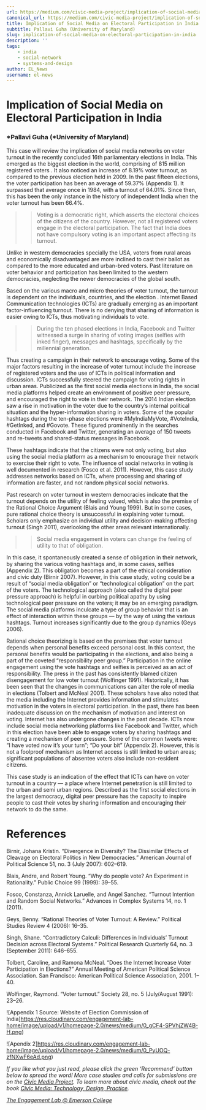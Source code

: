 ```yaml
---
url: https://medium.com/civic-media-project/implication-of-social-media-on-electoral-participation-in-india-d00ef196d0aa
canonical_url: https://medium.com/civic-media-project/implication-of-social-media-on-electoral-participation-in-india-d00ef196d0aa
title: Implication of Social Media on Electoral Participation in India
subtitle: Pallavi Guha (University of Maryland)
slug: implication-of-social-media-on-electoral-participation-in-india
description: ''
tags:
    - india
    - social-network
    - systems-and-design
author: EL_News
username: el-news
---
```


# Implication of Social Media on Electoral Participation in India

### *Pallavi Guha (*University of Maryland)

This case will review the implication of social media networks on voter turnout in the recently concluded 16th parliamentary elections in India. This emerged as the biggest election in the world, comprising of 815 million registered voters . It also noticed an increase of 8.19% voter turnout, as compared to the previous election held in 2009. In the past fifteen elections, the voter participation has been an average of 59.37% (Appendix 1). It surpassed that average once in 1984, with a turnout of 64.01%. Since then, this has been the only instance in the history of independent India when the voter turnout has been 66.4%.

> > Voting is a democratic right, which asserts the electoral choices of the citizens of the country. However, not all registered voters engage in the electoral participation. The fact that India does not have compulsory voting is an important aspect affecting its turnout.

Unlike in western democracies specially the USA, voters from rural areas and economically disadvantaged are more inclined to cast their ballot as compared to the more educated and urban-bred voters. Past literature on voter behavior and participation has been limited to the western democracies, neglecting the newer democracies of the global south.

Based on the various macro and micro theories of voter turnout, the turnout is dependent on the individuals, countries, and the election . Internet Based Communication technologies (ICTs) are gradually emerging as an important factor-influencing turnout. There is no denying that sharing of information is easier owing to ICTs, thus motivating individuals to vote.

> > During the ten phased elections in India, Facebook and Twitter witnessed a surge in sharing of voting images (selfies with inked finger), messages and hashtags, specifically by the millennial generation.

Thus creating a campaign in their network to encourage voting. Some of the major factors resulting in the increase of voter turnout include the increase of registered voters and the use of ICTs in political information and discussion. ICTs successfully steered the campaign for voting rights in urban areas. Publicized as the first social media elections in India, the social media platforms helped create an environment of positive peer pressure, and encouraged the right to vote in their network. The 2014 Indian election saw a rise in motivation in the voter due to the country’s internal political situation and the hyper-information sharing in voters. Some of the popular hashtags during the ten-phase elections were #MyIndiaMyVote, #VoteIndia, #GetInked, and #Govote. These figured prominently in the searches conducted in Facebook and Twitter, generating an average of 150 tweets and re-tweets and shared-status messages in Facebook.

These hashtags indicate that the citizens were not only voting, but also using the social media platform as a mechanism to encourage their network to exercise their right to vote. The influence of social networks in voting is well documented in research (Fosco et al. 2011). However, this case study addresses networks based on ICTs, where processing and sharing of information are faster, and not random physical social networks.

Past research on voter turnout in western democracies indicate that the turnout depends on the utility of feeling valued, which is also the premise of the Rational Choice Argument (Blais and Young 1999). But in some cases, pure rational choice theory is unsuccessful in explaining voter turnout. Scholars only emphasize on individual utility and decision-making affecting turnout (Singh 2011), overlooking the other areas relevant internationally.

> > Social media engagement in voters can change the feeling of utility to that of obligation.

In this case, it spontaneously created a sense of obligation in their network, by sharing the various voting hashtags and, in some cases, selfies (Appendix 2). This obligation becomes a part of the ethical consideration and civic duty (Birnir 2007). However, in this case study, voting could be a result of “social media obligation” or “technological obligation” on the part of the voters. The technological approach (also called the digital peer pressure approach) is helpful in curbing political apathy by using technological peer pressure on the voters; it may be an emerging paradigm. The social media platforms inculcate a type of group behavior that is an effect of interaction within these groups — by the way of using the various hashtags. Turnout increases significantly due to the group dynamics (Geys 2006).

Rational choice theorizing is based on the premises that voter turnout depends when personal benefits exceed personal cost. In this context, the personal benefits would be participating in the elections, and also being a part of the coveted “responsibility peer group.” Participation in the online engagement using the vote hashtags and selfies is perceived as an act of responsibility. The press in the past has consistently blamed citizen disengagement for low voter turnout (Wolfinger 1991). Historically, it has been seen that the changes in communications can alter the role of media in elections (Tolbert and McNeal 2001). These scholars have also noted that the media including the Internet provides information and stimulates motivation in the voters in electoral participation. In the past, there has been inadequate discussion on the mechanism of motivation and interest on voting. Internet has also undergone changes in the past decade. ICTs now include social media networking platforms like Facebook and Twitter, which in this election have been able to engage voters by sharing hashtags and creating a mechanism of peer pressure. Some of the common tweets were: “I have voted now it’s your turn”; “Do your bit” (Appendix 2). However, this is not a foolproof mechanism as Internet access is still limited to urban areas; significant populations of absentee voters also include non-resident citizens.

This case study is an indication of the effect that ICTs can have on voter turnout in a country — a place where Internet penetration is still limited to the urban and semi urban regions. Described as the first social elections in the largest democracy, digital peer pressure has the capacity to inspire people to cast their votes by sharing information and encouraging their network to do the same.

# References

Birnir, Johana Kristin. “Divergence in Diversity? The Dissimilar Effects of Cleavage on Electoral Politics in New Democracies.” American Journal of Political Science 51, no. 3 (July 2007): 602–619.

Blais, Andre, and Robert Young. “Why do people vote? An Experiment in Rationality.” Public Choice 99 (1999): 39–55.

Fosco, Constanza, Annick Laruelle, and Angel Sanchez. “Turnout Intention and Random Social Networks.” Advances in Complex Systems 14, no. 1 (2011).

Geys, Benny. “Rational Theories of Voter Turnout: A Review.” Political Studies Review 4 (2006): 16–35.

Singh, Shane. “Contradictory Calculi: Differences in Individuals’ Turnout Decision across Electoral Systems.” Political Research Quarterly 64, no. 3 (September 2011): 646–655.

Tolbert, Caroline, and Ramona McNeal. “Does the Internet Increase Voter Participation in Elections?” Annual Meeting of American Political Science Association. San Francisco: American Political Science Association, 2001. 1–40.

Wolfinger, Raymond. “Voter turnout.” Society 28, no. 5 (July/August 1991): 23–26.

![Appendix 1 Source: Website of Election Commission of India]https://res.cloudinary.com/engagement-lab-home/image/upload/v1/homepage-2.0/news/medium/0_gCF4-SPVhjZW4B-H.png)

![Apendix 2]https://res.cloudinary.com/engagement-lab-home/image/upload/v1/homepage-2.0/news/medium/0_PyUOQ-zfNXwF6eAd.png)

_If you like what you just read, please click the green ‘Recommend’ button below to spread the word! More case studies and calls for submissions are on the [Civic Media Project](http://www.civicmediaproject.com). To learn more about civic media, check out the book [Civic Media: Technology, Design, Practice](https://mitpress.mit.edu/books/civic-media)._

[_The Engagement Lab @ Emerson College_](http://elab.emerson.edu)
